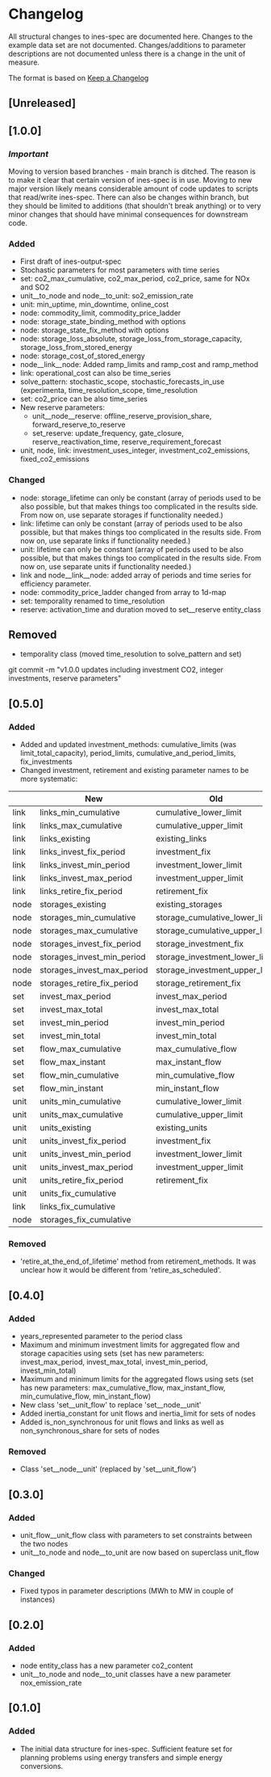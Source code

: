 # Changelog
All structural changes to ines-spec are documented here. Changes to the example data set are not documented. Changes/additions to parameter descriptions are not documented unless there is a change in the unit of measure.

The format is based on [Keep a Changelog](http://keepachangelog.com/en/1.0.0/)

## [Unreleased]

## [1.0.0]

### *Important*

Moving to version based branches - main branch is ditched. The reason is to make it clear that certain version of ines-spec is in use. Moving to new major version likely means considerable amount of code updates to scripts that read/write ines-spec. There can also be changes within branch, but they should be limited to additions (that shouldn't break anything) or to very minor changes that should have minimal consequences for downstream code.

### Added

- First draft of ines-output-spec
- Stochastic parameters for most parameters with time series
- set: co2_max_cumulative, co2_max_period, co2_price, same for NOx and SO2
- unit__to_node and node__to_unit: so2_emission_rate
- unit: min_uptime, min_downtime, online_cost
- node: commodity_limit, commodity_price_ladder
- node: storage_state_binding_method with options 
- node: storage_state_fix_method with options
- node: storage_loss_absolute, storage_loss_from_storage_capacity, storage_loss_from_stored_energy
- node: storage_cost_of_stored_energy
- node__link__node: Added ramp_limits and ramp_cost and ramp_method
- link: operational_cost can also be time_series
- solve_pattern: stochastic_scope, stochastic_forecasts_in_use (experimenta, time_resolution_scope, time_resolution
- set: co2_price can be also time_series
- New reserve parameters: 
    * unit__node__reserve: offline_reserve_provision_share, forward_reserve_to_reserve
    * set_reserve: update_frequency, gate_closure, reserve_reactivation_time, reserve_requirement_forecast
- unit, node, link: investment_uses_integer, investment_co2_emissions, fixed_co2_emissions

### Changed

- node: storage_lifetime can only be constant (array of periods used to be also possible, but that makes things too complicated in the results side. From now on, use separate storages if functionality needed.)
- link: lifetime can only be constant (array of periods used to be also possible, but that makes things too complicated in the results side. From now on, use separate links if functionality needed.)
- unit: lifetime can only be constant (array of periods used to be also possible, but that makes things too complicated in the results side. From now on, use separate units if functionality needed.)
- link and node__link__node: added array of periods and time series for efficiency parameter.
- node: commodity_price_ladder changed from array to 1d-map
- set: temporality renamed to time_resolution
- reserve: activation_time and duration moved to set__reserve entity_class

## Removed

- temporality class (moved time_resolution to solve_pattern and set)

git commit -m "v1.0.0 updates including investment CO2, integer investments, reserve parameters"
## [0.5.0]

### Added

- Added and updated investment_methods: cumulative_limits (was limit_total_capacity), period_limits, cumulative_and_period_limits, fix_investments
- Changed investment, retirement and existing parameter names to be more systematic:

||New|Old|
|---|---|---|
|link|links_min_cumulative|cumulative_lower_limit|
|link|links_max_cumulative|cumulative_upper_limit|
|link|links_existing|existing_links|
|link|links_invest_fix_period|investment_fix|
|link|links_invest_min_period|investment_lower_limit|
|link|links_invest_max_period|investment_upper_limit|
|link|links_retire_fix_period|retirement_fix|
|node|storages_existing|existing_storages|
|node|storages_min_cumulative|storage_cumulative_lower_limit|
|node|storages_max_cumulative|storage_cumulative_upper_limit|
|node|storages_invest_fix_period|storage_investment_fix|
|node|storages_invest_min_period|storage_investment_lower_limit|
|node|storages_invest_max_period|storage_investment_upper_limit|
|node|storages_retire_fix_period|storage_retirement_fix|
|set|invest_max_period|invest_max_period|
|set|invest_max_total|invest_max_total|
|set|invest_min_period|invest_min_period|
|set|invest_min_total|invest_min_total|
|set|flow_max_cumulative|max_cumulative_flow|
|set|flow_max_instant|max_instant_flow|
|set|flow_min_cumulative|min_cumulative_flow|
|set|flow_min_instant|min_instant_flow|
|unit|units_min_cumulative|cumulative_lower_limit|
|unit|units_max_cumulative|cumulative_upper_limit|
|unit|units_existing|existing_units|
|unit|units_invest_fix_period|investment_fix|
|unit|units_invest_min_period|investment_lower_limit|
|unit|units_invest_max_period|investment_upper_limit|
|unit|units_retire_fix_period|retirement_fix|
|unit|units_fix_cumulative||
|link|links_fix_cumulative||
|node|storages_fix_cumulative||

### Removed

- 'retire_at_the_end_of_lifetime' method from retirement_methods. It was unclear how it would be different from 'retire_as_scheduled'.

## [0.4.0]

### Added

- years_represented parameter to the period class
- Maximum and minimum investment limits for aggregated flow and storage capacities using sets (set has new parameters: invest_max_period, invest_max_total, invest_min_period, invest_min_total)
- Maximum and minimum limits for the aggregated flows using sets (set has new parameters: max_cumulative_flow, max_instant_flow, min_cumulative_flow, min_instant_flow)
- New class 'set__unit_flow' to replace 'set__node__unit'
- Added inertia_constant for unit flows and inertia_limit for sets of nodes
- Added is_non_synchronous for unit flows and links as well as non_synchronous_share for sets of nodes

### Removed
- Class 'set__node__unit' (replaced by 'set__unit_flow')

## [0.3.0]

### Added 

- unit_flow__unit_flow class with parameters to set constraints between the two nodes
- unit__to_node and node__to_unit are now based on superclass unit_flow

### Changed

- Fixed typos in parameter descriptions (MWh to MW in couple of instances)

## [0.2.0]

### Added 

- node entity_class has a new parameter co2_content
- unit__to_node and node__to_unit classes have a new parameter nox_emission_rate

## [0.1.0]

### Added

- The initial data structure for ines-spec. Sufficient feature set for planning problems using energy transfers and simple energy conversions.
